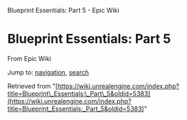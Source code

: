 Blueprint Essentials: Part 5 - Epic Wiki             

Blueprint Essentials: Part 5
============================

From Epic Wiki

Jump to: [navigation](#mw-navigation), [search](#p-search)

Retrieved from "[https://wiki.unrealengine.com/index.php?title=Blueprint\_Essentials:\_Part\_5&oldid=5383](https://wiki.unrealengine.com/index.php?title=Blueprint_Essentials:_Part_5&oldid=5383)"